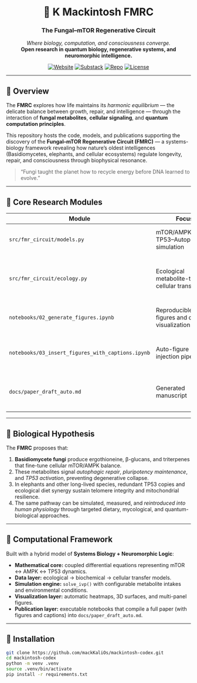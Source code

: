 <h1 align="center">🌿 K Mackintosh FMRC</h1>
<h3 align="center">The Fungal–mTOR Regenerative Circuit</h3>
<p align="center">
  <em>Where biology, computation, and consciousness converge.</em><br>
  <strong>Open research in quantum biology, regenerative systems, and neuromorphic intelligence.</strong>
</p>

<p align="center">
  <a href="https://mackintoshenterprises.com"><img alt="Website" src="https://img.shields.io/badge/Site-mackintoshenterprises.com-1abc9c?style=flat&logo=world&logoColor=white"/></a>
  <a href="https://kayleighymackintosh.substack.com"><img alt="Substack" src="https://img.shields.io/badge/Journal-Substack-orange?style=flat&logo=substack"/></a>
  <a href="https://github.com/mackKaliOs/fungal-mtor-regenerative-circuit"><img alt="Repo" src="https://img.shields.io/badge/Repo-fungal--mtor--circuit-blueviolet?style=flat&logo=github"/></a>
  <a href="LICENSE"><img alt="License" src="https://img.shields.io/badge/License-MIT-yellow.svg"/></a>
</p>

---

## 🧬 Overview

The **FMRC** explores how life maintains its *harmonic equilibrium* — the delicate balance between growth, repair, and intelligence — through the interaction of **fungal metabolites**, **cellular signaling**, and **quantum computation principles**.

This repository hosts the code, models, and publications supporting the discovery of the **Fungal–mTOR Regenerative Circuit (FMRC)** — a systems-biology framework revealing how nature’s oldest intelligences (Basidiomycetes, elephants, and cellular ecosystems) regulate longevity, repair, and consciousness through biophysical resonance.

> “Fungi taught the planet how to recycle energy before DNA learned to evolve.”

---

## 🔬 Core Research Modules

| Module | Focus | Key Output |
|--------|--------|------------|
| `src/fmr_circuit/models.py` | mTOR/AMPK/SIRT1–TP53–Autophagy simulation | ODE-based cellular feedback model |
| `src/fmr_circuit/ecology.py` | Ecological metabolite-to-cellular transfer | PK bridge from environment to intracellular levels |
| `notebooks/02_generate_figures.ipynb` | Reproducible figures and data visualization | Publication-ready images and tables |
| `notebooks/03_insert_figures_with_captions.ipynb` | Auto-figure injection pipeline | Markdown-ready papers with embedded figures |
| `docs/paper_draft_auto.md` | Generated manuscript | Version-controlled paper with embedded visuals |

---

## 🧫 Biological Hypothesis

The **FMRC** proposes that:

1. **Basidiomycete fungi** produce ergothioneine, β-glucans, and triterpenes that fine-tune cellular mTOR/AMPK balance.  
2. These metabolites signal *autophagic repair*, *pluripotency maintenance*, and *TP53 activation*, preventing degenerative collapse.  
3. In elephants and other long-lived species, redundant TP53 copies and ecological diet synergy sustain telomere integrity and mitochondrial resilience.  
4. The same pathway can be simulated, measured, and *reintroduced into human physiology* through targeted dietary, mycological, and quantum-biological approaches.

---

## 🧠 Computational Framework

Built with a hybrid model of **Systems Biology + Neuromorphic Logic**:

- **Mathematical core:** coupled differential equations representing mTOR ↔ AMPK ↔ TP53 dynamics.  
- **Data layer:** ecological → biochemical → cellular transfer models.  
- **Simulation engine:** `solve_ivp()` with configurable metabolite intakes and environmental conditions.  
- **Visualization layer:** automatic heatmaps, 3D surfaces, and multi-panel figures.  
- **Publication layer:** executable notebooks that compile a full paper (with figures and captions) into `docs/paper_draft_auto.md`.

---

## 🧩 Installation

```bash
git clone https://github.com/mackKaliOs/mackintosh-codex.git
cd mackintosh-codex
python -m venv .venv
source .venv/bin/activate
pip install -r requirements.txt

